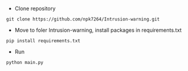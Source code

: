 - Clone repository
```
git clone https://github.com/npk7264/Intrusion-warning.git
```
- Move to foler Intrusion-warning, install packages in requirements.txt
```
pip install requirements.txt
```
- Run
```
python main.py
```

